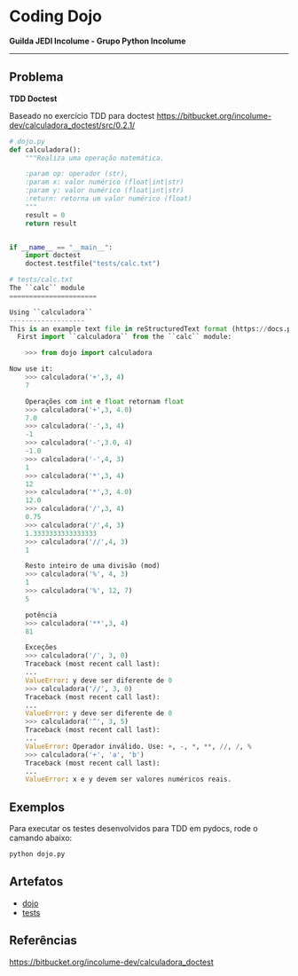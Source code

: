 # Coding Dojo

**Guilda JEDI Incolume - Grupo Python Incolume**

---

## Problema

**TDD Doctest**

Baseado no exercício TDD para doctest https://bitbucket.org/incolume-dev/calculadora_doctest/src/0.2.1/
```python
# dojo.py
def calculadora():
    """Realiza uma operação matemática.

    :param op: operador (str),
    :param x: valor numérico (float|int|str)
    :param y: valor numérico (float|int|str)
    :return: retorna um valor numérico (float)
    """
    result = 0
    return result


if __name__ == "__main__":
    import doctest
    doctest.testfile("tests/calc.txt")
```
```python
# tests/calc.txt
The ``calc`` module
======================

Using ``calculadora``
-------------------
This is an example text file in reStructuredText format (https://docs.python.org/2/library/doctest.html).
  First import ``calculadora`` from the ``calc`` module:

    >>> from dojo import calculadora

Now use it:
    >>> calculadora('+',3, 4)
    7

    Operações com int e float retornam float
    >>> calculadora('+',3, 4.0)
    7.0
    >>> calculadora('-',3, 4)
    -1
    >>> calculadora('-',3.0, 4)
    -1.0
    >>> calculadora('-',4, 3)
    1
    >>> calculadora('*',3, 4)
    12
    >>> calculadora('*',3, 4.0)
    12.0
    >>> calculadora('/',3, 4)
    0.75
    >>> calculadora('/',4, 3)
    1.3333333333333333
    >>> calculadora('//',4, 3)
    1

    Resto inteiro de uma divisão (mod)
    >>> calculadora('%', 4, 3)
    1
    >>> calculadora('%', 12, 7)
    5

    potência
    >>> calculadora('**',3, 4)
    81

    Exceções
    >>> calculadora('/', 3, 0)
    Traceback (most recent call last):
    ...
    ValueError: y deve ser diferente de 0
    >>> calculadora('//', 3, 0)
    Traceback (most recent call last):
    ...
    ValueError: y deve ser diferente de 0
    >>> calculadora('^', 3, 5)
    Traceback (most recent call last):
    ...
    ValueError: Operador inválido. Use: +, -, *, **, //, /, %
    >>> calculadora('+', 'a', 'b')
    Traceback (most recent call last):
    ...
    ValueError: x e y devem ser valores numéricos reais.
```


## Exemplos

Para executar os testes desenvolvidos para TDD em pydocs, rode o camando abaixo:

```python
python dojo.py
```

## Artefatos
- [dojo](./dojo20220809.py)
- [tests](./tests/calc.txt)


## Referências

https://bitbucket.org/incolume-dev/calculadora_doctest
